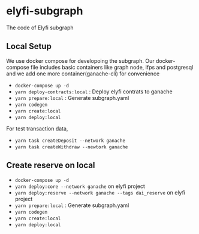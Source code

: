 # elyfi-subgraph

The code of Elyfi subgraph

## Local Setup

We use docker compose for developoing the subgraph.
Our docker-compose file includes basic containers like graph node, ifps and postgresql and we add one more container(ganache-cli) for convenience

- `docker-compose up -d`
- `yarn deploy-contracts:local` : Deploy elyfi contrats to ganache
- `yarn prepare:local` : Generate subgraph.yaml
- `yarn codegen`
- `yarn create:local`
- `yarn deploy:local`

For test transaction data,

- `yarn task createDeposit --network ganache`
- `yarn task createWithdraw --newtork ganache`


## Create reserve on local
- `docker-compose up -d`
- `yarn deploy:core --network ganache` on elyfi project
- `yarn deploy:reserve --network ganache --tags dai_reserve` on elyfi project
- `yarn prepare:local` : Generate subgraph.yaml
- `yarn codegen`
- `yarn create:local`
- `yarn deploy:local`